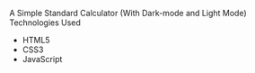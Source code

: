 A Simple Standard Calculator (With Dark-mode and Light Mode)
Technologies Used
* HTML5
* CSS3
* JavaScript
